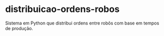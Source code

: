 # distribuicao-ordens-robos
Sistema em Python que distribui ordens entre robôs com base em tempos de produção.
